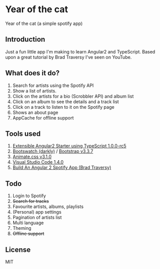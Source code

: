 # Year of the cat
Year of the cat (a simple spotify app)

## Introduction
Just a fun little app I'm making to learn Angular2 and TypeScript. Based upon a great tutorial by Brad Traversy I've seen on YouTube.

## What does it do?
  1. Search for artists using the Spotify API
  2. Show a list of artists.
  3. Click on the artists for a bio (Scrobbler API) and album list
  4. Click on an album to see the details and a track list
  5. Click on a track to listen to it on the Spotify page
  6. Shows an about page
  7. AppCache for offline support

## Tools used
  1. [Extensible Angular2 Starter using TypeScript 1.0.0-rc5](https://github.com/antonybudianto/angular2-starter)
  2. [Bootswatch (darkly)](https://bootswatch.com/) / [Bootstrap v3.3.7](http://getbootstrap.com/)
  3. [Animate.css v3.1.0](https://daneden.github.io/animate.css/)
  4. [Visual Studio Code 1.4.0](https://code.visualstudio.com)
  5. [Build An Angular 2 Spotify App (Brad Traversy)](https://youtu.be/f6SrTZwZi70?list=PLillGF-RfqbYmJsLiPDVoDea3lfy7-E8O "Build An Angular 2 Spotify App")

## Todo
  1. Login to Spotify
  2. <s>Search for tracks</s>
  3. Favourite artists, albums, playlists
  4. (Personal) app settings
  5. Pagination of artists list
  6. Multi language
  7. Theming
  8. <s>Offline support</s>

## License
MIT
